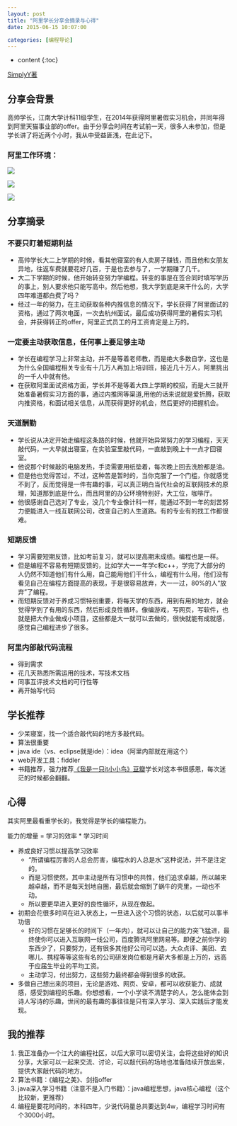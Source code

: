 ```yaml
---
layout: post
title: "阿里学长分享会摘录与心得"
date: 2015-06-15 10:07:00

categories: [编程导论]
---
```

* content
{:toc}

[SimplyY著](http://simplyy.github.io/pages/about.html)


## 分享会背景
高帅学长，江南大学计科11级学生，在2014年获得阿里暑假实习机会，并同年得到阿里天猫事业部的offer。由于分享会时间在考试前一天，很多人未参加，但是学长讲了将近两个小时，我从中受益匪浅，在此记下。

### 阿里工作环境：

![](https://campus.alibaba.com/assets/campus/images/binjiang_1.jpg)


![](https://campus.alibaba.com/assets/campus/images/binjiang_4.jpg)


![](https://campus.alibaba.com/assets/campus/images/binjiang_6.jpg)

## 分享摘录

### 不要只盯着短期利益
- 高帅学长大二上学期的时候，看其他寝室的有人卖房子赚钱，而且他和女朋友异地，往返车费就要花好几百，于是也去参与了，一学期赚了几千。
- 大二下学期的时候，他开始转变努力学编程。转变的事是在签合同时填写学历的事上，别人要求他只能写高中。然后他想，我大学到底是来干什么的，大学四年难道都白费了吗？
- 经过一年的努力，在主动获取各种内推信息的情况下，学长获得了阿里面试的资格，通过了两次电面，一次去杭州面试，最后成功获得阿里的暑假实习机会，并获得转正的offer，阿里正式员工的月工资肯定是上万的。

### 一定要主动获取信息，任何事上要足够主动
- 学长在编程学习上非常主动，并不是等着老师教，而是绝大多数自学，这也是为什么全国编程相关专业有十几万人再加上培训班，接近几十万人，阿里挑出的一千人中就有他。
- 在获取阿里面试资格方面，学长并不是等着大四上学期的校招，而是大三就开始准备暑假实习方面的事，通过内推网等渠道,用他的话来说就是爱折腾，获取内推资格，和面试相关信息，从而获得更好的机会，然后更好的把握机会。

### 天道酬勤
- 学长说从决定开始走编程这条路的时候，他就开始异常努力的学习编程，天天敲代码，一大早就出寝室，在实验室里敲代码，一直敲到晚上十一点才回寝室。
- 他说那个时候敲的电脑发热，手烫需要用纸垫着，每次晚上回去洗脸都是油。
- 但是他也觉得苦过，不过，这种苦是暂时的，当你克服了一个门槛，你就感觉不到了，反而觉得是一件有趣的事，可以真正明白当代社会的互联网技术的原理，知道那到底是什么，而且阿里的办公环境特别好，大工位，咖啡厅。
- 他很感谢自己选对了专业，没几个专业像计科一样，能通过不到一年的刻苦努力便能进入一线互联网公司，改变自己的人生道路。有的专业有的找工作都很难。

### 短期反馈
- 学习需要短期反馈，比如考前复习，就可以提高期末成绩。编程也是一样。
- 但是编程不容易有短期反馈的，比如学大一一年学c和c++，学完了大部分的人仍然不知道他们有什么用，自己能用他们干什么，编程有什么用，他们没有看见自己在编程方面提高的表现，于是很容易放弃，大一一过，80%的人“放弃”了编程。
- 而短期反馈对于养成习惯特别重要，将每天学的东西，用到有用的地方，就会觉得学到了有用的东西，然后形成良性循环。像编游戏，写网页，写软件，也就是把大作业做成小项目，这些都是大一就可以去做的，很快就能有成就感，感觉自己编程进步了很多。

### 阿里内部敲代码流程
- 得到需求
- 花几天熟悉所需运用的技术，写技术文档
- 同事互评技术文档的可行性等
- 再开始写代码

## 学长推荐
- 少呆寝室，找一个适合敲代码的地方多敲代码。
- 算法很重要
- java ide（vs、eclipse就是ide）：idea（阿里内部就在用这个）
- web开发工具：fiddler
- 书籍推荐，强力推荐[《我是一只it小小鸟》豆瓣](http://book.douban.com/subject/4006425/)学长对这本书很感恩，每次迷茫的时候都会翻翻。


## 心得
其实阿里最看重学长的，我觉得是学长的编程能力。

能力的增量 = 学习的效率 * 学习时间

- 养成良好习惯以提高学习效率
	- “所谓编程厉害的人总会厉害，编程水的人总是水”这种说法，并不是注定的。
	- 而是习惯使然，其中主动是所有习惯中的共性，他们追求卓越，所以越来越卓越，而不是每天划地自圈，最后就会缩到了蜗牛的壳里，一动也不动。
	- 所以要更早进入更好的良性循环，从现在做起。
- 初期会花很多时间在进入状态上，一旦进入这个习惯的状态，以后就可以事半功倍
	- 好的习惯在足够长的时间下（一年内），就可以让自己的能力突飞猛进，最终使你可以进入互联网一线公司，百度腾讯阿里网易等。即便之前你学的东西少了，只要努力，还有很多其他好公司可以选，大众点评、美团、去哪儿、携程等等这些有名的公司研发岗位都是月薪大多都是上万的，远高于应届生毕业的平均工资。
	- 主动学习，付出努力，这些努力最终都会得到很多的收获。
- 多做自己想出来的项目，无论是游戏、网页、安卓，都可以收获能力、成就感，感受到编程的乐趣。你想想看，一个小学读不清楚字的人，怎么能体会到诗人写诗的乐趣，世间的最有趣的事往往是只有深入学习、深入实践后才能发现。

## 我的推荐
1. 我正准备办一个江大的编程社区，以后大家可以密切关注，会将这些好的知识分享，大家可以一起来交流、讨论，可以敲代码的场地也准备陆续开放出来，提供大家敲代码的地方。
2. 算法书籍：《编程之美》、剑指offer
3. java深入学习书籍（注意不是入门书籍）：java编程思想，java核心编程（这个比较新，更推荐）
4. 编程是要花时间的，本科四年，少说代码量总共要达到4w，编程学习时间有个3000小时。



